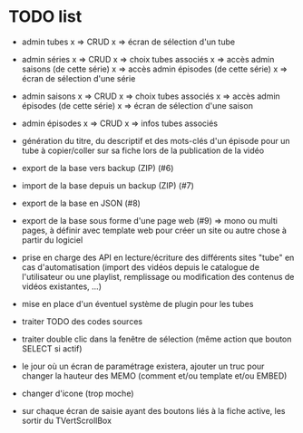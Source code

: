 # TODO list

* admin tubes
x => CRUD
x => écran de sélection d'un tube

* admin séries
x => CRUD
x => choix tubes associés
x => accès admin saisons (de cette série)
x => accès admin épisodes (de cette série)
x => écran de sélection d'une série

* admin saisons
x => CRUD
x => choix tubes associés
x => accès admin épisodes (de cette série)
x => écran de sélection d'une saison

* admin épisodes
x => CRUD
x => infos tubes associés



* génération du titre, du descriptif et des mots-clés d'un épisode pour un tube à copier/coller sur sa fiche lors de la publication de la vidéo
* export de la base vers backup (ZIP) (#6)
* import de la base depuis un backup (ZIP) (#7)
* export de la base en JSON (#8)
* export de la base sous forme d'une page web (#9) => mono ou multi pages, à définir avec template web pour créer un site ou autre chose à partir du logiciel
* prise en charge des API en lecture/écriture des différents sites "tube" en cas d'automatisation (import des vidéos depuis le catalogue de l'utilisateur ou une playlist, remplissage ou modification des contenus de vidéos existantes, ...)
* mise en place d'un éventuel système de plugin pour les tubes

* traiter TODO des codes sources


* traiter double clic dans la fenêtre de sélection (même action que bouton SELECT si actif)


* le jour où un écran de paramétrage existera, ajouter un truc pour changer la hauteur des MEMO (comment et/ou template et/ou EMBED)

* changer d'icone (trop moche)

* sur chaque écran de saisie ayant des boutons liés à la fiche active, les sortir du TVertScrollBox
